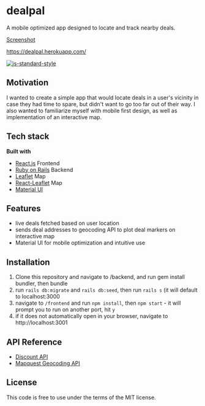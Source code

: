 # dealpal
A mobile optimized app designed to locate and track nearby deals.

[Screenshot](https://i.imgur.com/DVGZmbD.png)

https://dealpal.herokuapp.com/

[![js-standard-style](https://img.shields.io/badge/code%20style-standard-brightgreen.svg?style=flat)](https://github.com/feross/standard)

## Motivation
I wanted to create a simple app that would locate deals in a user's vicinity in case they had time to spare, but didn't want to go too far out of their way. I also wanted to familiarize myself with mobile first design, as well as implementation of an interactive map. 

## Tech stack

<b>Built with</b>
- [React.js](https://reactjs.org/) Frontend
- [Ruby on Rails](https://rubyonrails.org/) Backend 
- [Leaflet](https://leafletjs.com/) Map 
- [React-Leaflet](https://react-leaflet.js.org/) Map
- [Material UI](https://material-ui.com/)

## Features
- live deals fetched based on user location
- sends deal addresses to geocoding API to plot deal markers on interactive map
- Material UI for mobile optimization and intuitive use
  
## Installation

1. Clone this repository and navigate to /backend, and run gem install bundler, then bundle
2. run `rails db:migrate` and `rails db:seed`, then run `rails s` (it will default to localhost:3000
3. navigate to `/frontend` and run `npm install`, then `npm start` - it will prompt you to run on another port, hit `y`
4. if it does not automatically open in your browser, navigate to http://localhost:3001

## API Reference

- [Discount API](https://discountapi.com/docs)
- [Mapquest Geocoding API](https://developer.mapquest.com/documentation/geocoding-api/)


## License
This code is free to use under the terms of the MIT license.

